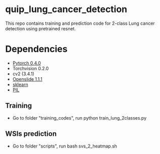 # quip_lung_cancer_detection
This repo contains training and prediction code for 2-class Lung cancer detection using pretrained resnet.

# Dependencies

 - [Pytorch 0.4.0](http://pytorch.org/)
 - Torchvision 0.2.0
 - cv2 (3.4.1)
 - [Openslide 1.1.1](https://openslide.org/api/python/)
 - [sklearn](https://scikit-learn.org/stable/)
 - [PIL](https://pillow.readthedocs.io/en/3.1.x/reference/Image.html)


## Training
- Go to folder "training_codes", run python train_lung_2classes.py

## WSIs prediction
- Go to folder "scripts", run bash svs_2_heatmap.sh

